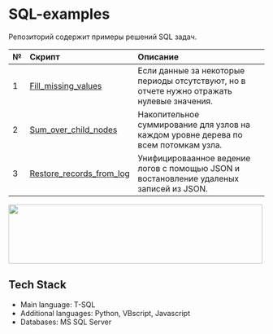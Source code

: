 # SQL-examples

Репозиторий содержит примеры решений SQL задач.

№ | Скрипт | Описание |
:-|:-------|:---------|
1 | [Fill_missing_values](https://github.com/Antojka/MSSQL-examples/blob/main/Scripts/Fill_missing_values.sql) | Если данные за некоторые периоды отсутствуют, но в отчете нужно отражать нулевые значения. |
2 | [Sum_over_child_nodes](https://github.com/Antojka/MSSQL-examples/blob/main/Scripts/Sum_over_child_nodes.sql) | Накопительное суммирование для узлов на каждом уровне дерева по всем потомкам узла. |
3 | [Restore_records_from_log](https://github.com/Antojka/MSSQL-examples/blob/main/Scripts/Restore_records_from_log.sql) | Унифицироваанное ведение логов с помощью JSON и востановление удаленых записей из JSON. |


<img src="https://github.com/Antojka/SQL-examples/raw/main/header.jpg" width="500" height="116" style="text-align:center;display:block">

## Tech Stack
* Main language:        T-SQL
* Additional languages: Python, VBscript, Javascript
* Databases:            MS SQL Server